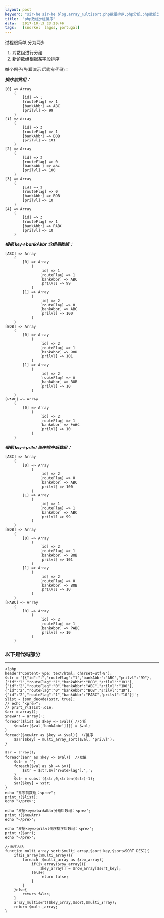 ```yaml
---
layout: post
keyword: "sir-he,sir-he blog,array_multisort,php数组排序,php分组,php数组分组排序"
title:  "php数组分组排序"
date:   2017-10-13 23:29:06
tags:   [snorkel, lagos, portugal]
---
```


过程很简单,分为两步
1. 对数组进行分组
2. 新的数组根据某字段排序

举个例子(先看演示,后附有代码)：

***排序前数组：***


    [0] => Array
        (
            [id] => 1
            [routeFlag] => 1
            [bankAbbr] => ABC
            [prilvl] => 99
        )
    [1] => Array
        (
            [id] => 2
            [routeFlag] => 1
            [bankAbbr] => BOB
            [prilvl] => 101
        )
    [2] => Array
        (
            [id] => 2
            [routeFlag] => 0
            [bankAbbr] => ABC
            [prilvl] => 100
        )
    [3] => Array
        (
            [id] => 2
            [routeFlag] => 0
            [bankAbbr] => BOB
            [prilvl] => 10
        )
    [4] => Array
        (
            [id] => 2
            [routeFlag] => 1
            [bankAbbr] => PABC
            [prilvl] => 10
        )

<!--more-->

***根据 key=>bankAbbr 分组后数组：***

    [ABC] => Array
        (
            [0] => Array
                (
                    [id] => 1
                    [routeFlag] => 1
                    [bankAbbr] => ABC
                    [prilvl] => 99
                )
            [1] => Array
                (
                    [id] => 2
                    [routeFlag] => 0
                    [bankAbbr] => ABC
                    [prilvl] => 100
                )
        )
    [BOB] => Array
        (
            [0] => Array
                (
                    [id] => 2
                    [routeFlag] => 1
                    [bankAbbr] => BOB
                    [prilvl] => 101
                )
            [1] => Array
                (
                    [id] => 2
                    [routeFlag] => 0
                    [bankAbbr] => BOB
                    [prilvl] => 10
                )
        )
    [PABC] => Array
        (
            [0] => Array
                (
                    [id] => 2
                    [routeFlag] => 1
                    [bankAbbr] => PABC
                    [prilvl] => 10
                )
        )

***根据 key=>prilvl 倒序排序后数组：***

    [ABC] => Array
        (
            [0] => Array
                (
                    [id] => 2
                    [routeFlag] => 0
                    [bankAbbr] => ABC
                    [prilvl] => 100
                )
            [1] => Array
                (
                    [id] => 1
                    [routeFlag] => 1
                    [bankAbbr] => ABC
                    [prilvl] => 99
                )
        )
    [BOB] => Array
        (
            [0] => Array
                (
                    [id] => 2
                    [routeFlag] => 1
                    [bankAbbr] => BOB
                    [prilvl] => 101
                )
            [1] => Array
                (
                    [id] => 2
                    [routeFlag] => 0
                    [bankAbbr] => BOB
                    [prilvl] => 10
                )
        )
    [PABC] => Array
        (
            [0] => Array
                (
                    [id] => 2
                    [routeFlag] => 1
                    [bankAbbr] => PABC
                    [prilvl] => 10
                )
        )

### 以下是代码部分

------------------
    
    <?php
    header("Content-Type: text/html; charset=utf-8");
    $str = '[{"id":"1","routeFlag":"1","bankAbbr":"ABC","prilvl":"99"},{"id":"2","routeFlag":"1","bankAbbr":"BOB","prilvl":"101"},{"id":"2","routeFlag":"0","bankAbbr":"ABC","prilvl":"100"},{"id":"2","routeFlag":"0","bankAbbr":"BOB","prilvl":"10"},{"id":"2","routeFlag":"1","bankAbbr":"PABC","prilvl":"10"}]';
    $list = json_decode($str, true);
    // echo "<pre>";
    // print_r($list);die;
    $arr = array();
    $newArr = array();
    foreach($list as $key => $val){ //分组
        $newArr[$val['bankAbbr']][] = $val;
    }
    foreach($newArr as $key => $val){  //排序
        $arr[$key] = multi_array_sort($val, 'prilvl');
    }

    $ar = array();
    foreach($arr as $key => $val){  //取值
        $str = '';
        foreach($val as $k => $v){
            $str = $str.$v['routeFlag'].',';
        }
        $str = substr($str,0,strlen($str)-1);
        $ar[$key] = $str;
    }
    echo "排序前数组：<pre>";
    print_r($list);
    echo "</pre>";

    echo "根据key=>bankAbbr分组后数组：<pre>";
    print_r($newArr);
    echo "</pre>";

    echo "根据key=>prilvl倒序排序后数组：<pre>";
    print_r($arr);
    echo "</pre>";
    
    //排序方法
    function multi_array_sort($multi_array,$sort_key,$sort=SORT_DESC){
        if(is_array($multi_array)){
            foreach ($multi_array as $row_array){
                if(is_array($row_array)){
                    $key_array[] = $row_array[$sort_key];
                }else{
                    return false;
                }
            }
        }else{
            return false;
        }
        array_multisort($key_array,$sort,$multi_array);
        return $multi_array;
    }
